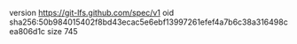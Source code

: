 version https://git-lfs.github.com/spec/v1
oid sha256:50b984015402f8bd43ecac5e6ebf13997261efef4a7b6c38a316498cea806d1c
size 745
